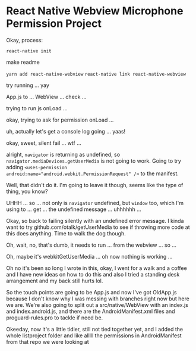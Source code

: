 # React Native Webview Microphone Permission Project

Okay, process:

`react-native init`

make readme

`yarn add react-native-webview`
`react-native link react-native-webview`

try running ... yay

App.js to ... WebView ... check ...

trying to run js onLoad ...

okay, trying to ask for permission onLoad ...

uh, actually let's get a console log going ... yaas!

okay, sweet, silent fail ... wtf ...

alright, `navigator` is returning as undefined, so `navigator.mediaDevices.getUserMedia` is not going to work. Going to try adding `<uses-permission android:name="android.webkit.PermissionRequest" />` to the manifest.

Well, that didn't do it. I'm going to leave it though, seems like the type of thing, you know?

UHHH ... so ... not only is `navigator` undefined, but `window` too, which I'm using to ... get ... the undefined message ... uhhhhhh ...

Okay, so back to failing silently with an undefined error message. I kinda want to try github.com/otalk/getUserMedia to see if throwing more code at this does anything. Time to walk the dog though.

Oh, wait, no, that's dumb, it needs to run ... from the webview ... so ...

Oh, maybe it's webkitGetUserMedia ... oh now nothing is working ...

Oh no it's been so long I wrote in this, okay, I went for a walk and a coffee and I have new ideas on how to do this and also I tried a standing desk arrangement and my back still hurts lol.

So the touch points are going to be App.js and now I've got OldApp.js because I don't know why I was messing with branches right now but here we are. We're also going to split out a src/native/WebView with an index.js and index.android.js, and there are the AndroidManifest.xml files and proguard-rules.pro to tackle if need be.

Okeeday, now it's a little tidier, still not tied together yet, and I added the whole listproject folder and like alllll the permissions in AndroidManifest from that repo we were looking at
